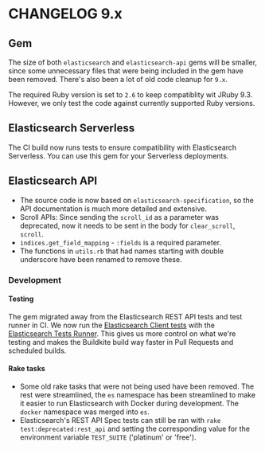 # CHANGELOG 9.x

## Gem

The size of both `elasticsearch` and `elasticsearch-api` gems will be smaller, since some unnecessary files that were being included in the gem have been removed. There's also been a lot of old code cleanup for `9.x`.

The required Ruby version is set to `2.6` to keep compatiblity wit JRuby 9.3. However, we only test the code against currently supported Ruby versions.

## Elasticsearch Serverless

The CI build now runs tests to ensure compatibility with Elasticsearch Serverless. You can use this gem for your Serverless deployments.

## Elasticsearch API

* The source code is now based on `elasticsearch-specification`, so the API documentation is much more detailed and extensive.
* Scroll APIs: Since sending the `scroll_id` as a parameter was deprecated, now it needs to be sent in the body for `clear_scroll`, `scroll`.
* `indices.get_field_mapping` - `:fields` is a required parameter.
* The functions in `utils.rb` that had names starting with double underscore have been renamed to remove these.

### Development

#### Testing

The gem migrated away from the Elasticsearch REST API tests and test runner in CI. We now run the [Elasticsearch Client tests](https://github.com/elastic/elasticsearch-clients-tests/) with the [Elasticsearch Tests Runner](https://github.com/elastic/es-test-runner-ruby). This gives us more control on what we're testing and makes the Buildkite build way faster in Pull Requests and scheduled builds.

#### Rake tasks

* Some old rake tasks that were not being used have been removed. The rest were streamlined, the `es` namespace has been streamlined to make it easier to run Elasticsearch with Docker during development. The `docker` namespace was merged into `es`.
* Elasticsearch's REST API Spec tests can still be ran with `rake test:deprecated:rest_api` and setting the corresponding value for the environment variable `TEST_SUITE` ('platinum' or 'free').

